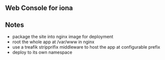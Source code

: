 ## Web Console for iona

## Notes

* package the site into nginx image for deployment
* root the whole app at /var/www in nginx
* use a treafik stripprifix middleware to host the app
  at configurable prefix
* deploy to its own namespace
